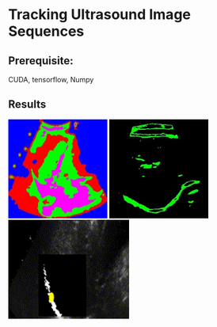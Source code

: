 <!--
@Author: Tian Qiao <qiaotian>
@Date:   2016-05-26T21:07:10+08:00
@Email:  qiaotian@me.com
@Last modified by:   qiaotian
@Last modified time: 2016-06-14T13:29:08+08:00
@License: DO WHAT THE FUCK YOU WANT TO PUBLIC LICENSE
-->



# Tracking Ultrasound Image Sequences

<!--
## Dataset

Nine 2D ultrasound sequences of the liver of healthy volunteers were acquired during free breathing over a period of 5-10 min. Please refer to the following publications:

[1] L. Petrusca, P. Cattin, V. De Luca, F. Preiswerk, Z. Celicanin, V. Auboiroux, M. Viallon, P. Arnold, F. Santini, S. Terraz, K. Scheffler, C. D. Becker, R. Salomir, "Hybrid Ultrasound/Magnetic Resonance Simultaneous Acquisition and Image Fusion for Motion Monitoring in the Upper Abdomen", Investigative Radiology, Vol. 48, No. 5, pp. 333-340, 2013.

[2] V. De Luca, M. Tschannen, G. SzÃ©kely, C. Tanner, "A Learning-based Approach for Fast and Robust Vessel Tracking in Long Ultrasound Sequences", Medical Image Computing and Computer-Assisted Intervention, Springer. volume of LNCS 8149, pp. 518-525, 2013.
-->
## Prerequisite:
CUDA, tensorflow, Numpy

## Results

<img src="./res/cluster.jpg" width="200" height="200">
<img src="./res/features.jpg" width="200" height="200">
<!--
<img src="./res/figure_3.png" height="200">
 -->

<img src="./res/hightlight_center.gif" height="200">

<!--
![clusters](./res/cluster.jpg =300x300)
![features](./res/features.jpg =300x300)
 -->
